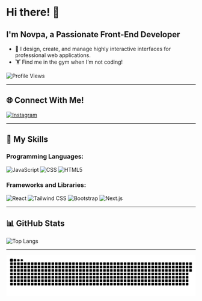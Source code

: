 # Hi there! 👋
## I'm Novpa, a Passionate Front-End Developer

- 🎨 I design, create, and manage highly interactive interfaces for professional web applications.
- 🏋️ Find me in the gym when I’m not coding!

![Profile Views](https://komarev.com/ghpvc/?username=Novpa&color=brightgreen)

---

## 🌐 Connect With Me!
[![Instagram](https://img.shields.io/badge/Instagram-E4405F?style=flat&logo=instagram&logoColor=white)](https://www.instagram.com/novparodriguez/)

---

## 💼 My Skills

### Programming Languages:
![JavaScript](https://img.shields.io/badge/JavaScript-323330?style=flat&logo=javascript&logoColor=F7DF1E)
![CSS](https://img.shields.io/badge/CSS-1572B6?style=flat&logo=css3&logoColor=white)
![HTML5](https://img.shields.io/badge/HTML5-E34F26?style=flat&logo=html5&logoColor=white)

### Frameworks and Libraries:
![React](https://img.shields.io/badge/React-20232A?style=flat&logo=react&logoColor=61DAFB)
![Tailwind CSS](https://img.shields.io/badge/Tailwind_CSS-38B2AC?style=flat&logo=tailwind-css&logoColor=white)
![Bootstrap](https://img.shields.io/badge/Bootstrap-563D7C?style=flat&logo=bootstrap&logoColor=white)
![Next.js](https://img.shields.io/badge/Next.js-000000?style=flat&logo=nextdotjs&logoColor=white)

---

## 📊 GitHub Stats
![Top Langs](https://github-readme-stats.vercel.app/api/top-langs/?username=Novpa&layout=compact&theme=radical&hide_border=true)

---
![Snake Game](https://github.com/Novpa/Novpa/blob/main/github-snake.svg)
